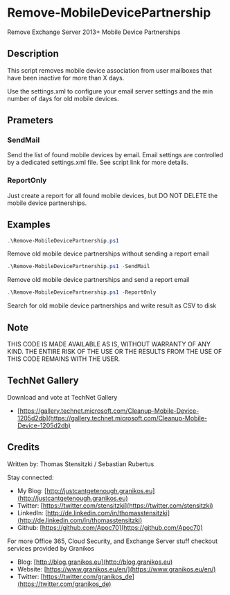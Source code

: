 # Remove-MobileDevicePartnership

Remove Exchange Server 2013+ Mobile Device Partnerships 

## Description

This script removes mobile device association from user mailboxes that have been inactive for more than X days.

Use the settings.xml to configure your email server settings and the min number of days for old mobile devices.

## Prameters

### SendMail

Send the list of found mobile devices by email. Email settings are controlled by a dedicated settings.xml file. See script link for more details.

### ReportOnly

Just create a report for all found mobile devices, but DO NOT DELETE the mobile device partnerships.

## Examples

``` PowerShell
.\Remove-MobileDevicePartnership.ps1
```

Remove old mobile device partnerships without sending a report email

``` PowerShell
.\Remove-MobileDevicePartnership.ps1 -SendMail
```

Remove old mobile device partnerships and send a report email

``` PowerShell
.\Remove-MobileDevicePartnership.ps1 -ReportOnly
```

Search for old mobile device partnerships and write result as CSV to disk

## Note

THIS CODE IS MADE AVAILABLE AS IS, WITHOUT WARRANTY OF ANY KIND. THE ENTIRE
RISK OF THE USE OR THE RESULTS FROM THE USE OF THIS CODE REMAINS WITH THE USER.

## TechNet Gallery

Download and vote at TechNet Gallery

* [https://gallery.technet.microsoft.com/Cleanup-Mobile-Device-1205d2db](https://gallery.technet.microsoft.com/Cleanup-Mobile-Device-1205d2db)


## Credits

Written by: Thomas Stensitzki / Sebastian Rubertus

Stay connected:

* My Blog: [http://justcantgetenough.granikos.eu](http://justcantgetenough.granikos.eu)
* Twitter: [https://twitter.com/stensitzki](https://twitter.com/stensitzki)
* LinkedIn:	[http://de.linkedin.com/in/thomasstensitzki](http://de.linkedin.com/in/thomasstensitzki)
* Github: [https://github.com/Apoc70](https://github.com/Apoc70)

For more Office 365, Cloud Security, and Exchange Server stuff checkout services provided by Granikos

* Blog: [http://blog.granikos.eu](http://blog.granikos.eu)
* Website: [https://www.granikos.eu/en/](https://www.granikos.eu/en/)
* Twitter: [https://twitter.com/granikos_de](https://twitter.com/granikos_de)